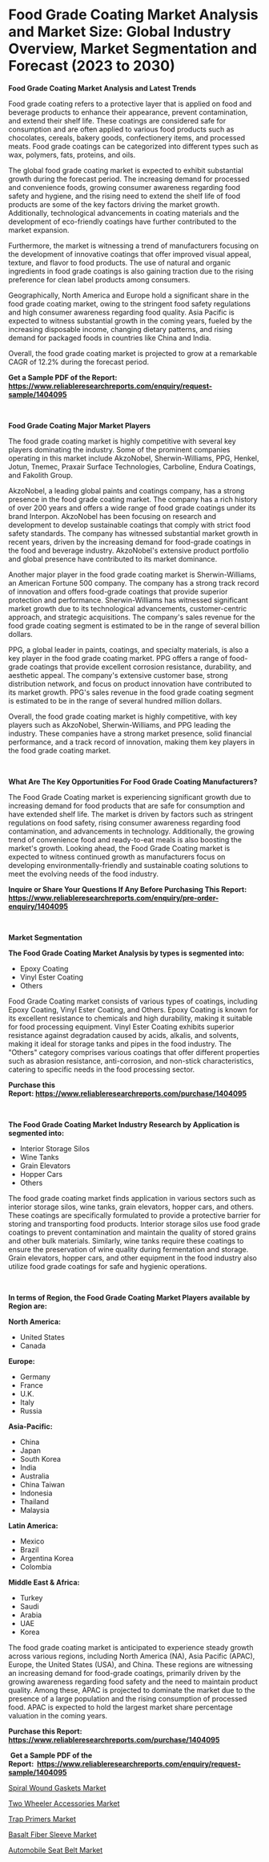 <p><h1>Food Grade Coating Market Analysis and Market Size: Global Industry Overview, Market Segmentation and Forecast (2023 to 2030)</h1></p><p><strong>Food Grade Coating Market Analysis and Latest Trends</strong></p>
<p><p>Food grade coating refers to a protective layer that is applied on food and beverage products to enhance their appearance, prevent contamination, and extend their shelf life. These coatings are considered safe for consumption and are often applied to various food products such as chocolates, cereals, bakery goods, confectionery items, and processed meats. Food grade coatings can be categorized into different types such as wax, polymers, fats, proteins, and oils.</p><p>The global food grade coating market is expected to exhibit substantial growth during the forecast period. The increasing demand for processed and convenience foods, growing consumer awareness regarding food safety and hygiene, and the rising need to extend the shelf life of food products are some of the key factors driving the market growth. Additionally, technological advancements in coating materials and the development of eco-friendly coatings have further contributed to the market expansion.</p><p>Furthermore, the market is witnessing a trend of manufacturers focusing on the development of innovative coatings that offer improved visual appeal, texture, and flavor to food products. The use of natural and organic ingredients in food grade coatings is also gaining traction due to the rising preference for clean label products among consumers.</p><p>Geographically, North America and Europe hold a significant share in the food grade coating market, owing to the stringent food safety regulations and high consumer awareness regarding food quality. Asia Pacific is expected to witness substantial growth in the coming years, fueled by the increasing disposable income, changing dietary patterns, and rising demand for packaged foods in countries like China and India.</p><p>Overall, the food grade coating market is projected to grow at a remarkable CAGR of 12.2% during the forecast period.</p></p>
<p><strong>Get a Sample PDF of the Report:&nbsp; <a href="https://www.reliableresearchreports.com/enquiry/request-sample/1404095">https://www.reliableresearchreports.com/enquiry/request-sample/1404095</a></strong></p>
<p>&nbsp;</p>
<p><strong>Food Grade Coating Major Market Players</strong></p>
<p><p>The food grade coating market is highly competitive with several key players dominating the industry. Some of the prominent companies operating in this market include AkzoNobel, Sherwin-Williams, PPG, Henkel, Jotun, Tnemec, Praxair Surface Technologies, Carboline, Endura Coatings, and Fakolith Group.</p><p>AkzoNobel, a leading global paints and coatings company, has a strong presence in the food grade coating market. The company has a rich history of over 200 years and offers a wide range of food grade coatings under its brand Interpon. AkzoNobel has been focusing on research and development to develop sustainable coatings that comply with strict food safety standards. The company has witnessed substantial market growth in recent years, driven by the increasing demand for food-grade coatings in the food and beverage industry. AkzoNobel's extensive product portfolio and global presence have contributed to its market dominance.</p><p>Another major player in the food grade coating market is Sherwin-Williams, an American Fortune 500 company. The company has a strong track record of innovation and offers food-grade coatings that provide superior protection and performance. Sherwin-Williams has witnessed significant market growth due to its technological advancements, customer-centric approach, and strategic acquisitions. The company's sales revenue for the food grade coating segment is estimated to be in the range of several billion dollars.</p><p>PPG, a global leader in paints, coatings, and specialty materials, is also a key player in the food grade coating market. PPG offers a range of food-grade coatings that provide excellent corrosion resistance, durability, and aesthetic appeal. The company's extensive customer base, strong distribution network, and focus on product innovation have contributed to its market growth. PPG's sales revenue in the food grade coating segment is estimated to be in the range of several hundred million dollars.</p><p>Overall, the food grade coating market is highly competitive, with key players such as AkzoNobel, Sherwin-Williams, and PPG leading the industry. These companies have a strong market presence, solid financial performance, and a track record of innovation, making them key players in the food grade coating market.</p></p>
<p>&nbsp;</p>
<p><strong>What Are The Key Opportunities For Food Grade Coating Manufacturers?</strong></p>
<p><p>The Food Grade Coating market is experiencing significant growth due to increasing demand for food products that are safe for consumption and have extended shelf life. The market is driven by factors such as stringent regulations on food safety, rising consumer awareness regarding food contamination, and advancements in technology. Additionally, the growing trend of convenience food and ready-to-eat meals is also boosting the market's growth. Looking ahead, the Food Grade Coating market is expected to witness continued growth as manufacturers focus on developing environmentally-friendly and sustainable coating solutions to meet the evolving needs of the food industry.</p></p>
<p><strong>Inquire or Share Your Questions If Any Before Purchasing This Report: <a href="https://www.reliableresearchreports.com/enquiry/pre-order-enquiry/1404095">https://www.reliableresearchreports.com/enquiry/pre-order-enquiry/1404095</a></strong></p>
<p>&nbsp;</p>
<p><strong>Market Segmentation</strong></p>
<p><strong>The Food Grade Coating Market Analysis by types is segmented into:</strong></p>
<p><ul><li>Epoxy Coating</li><li>Vinyl Ester Coating</li><li>Others</li></ul></p>
<p><p>Food Grade Coating market consists of various types of coatings, including Epoxy Coating, Vinyl Ester Coating, and Others. Epoxy Coating is known for its excellent resistance to chemicals and high durability, making it suitable for food processing equipment. Vinyl Ester Coating exhibits superior resistance against degradation caused by acids, alkalis, and solvents, making it ideal for storage tanks and pipes in the food industry. The "Others" category comprises various coatings that offer different properties such as abrasion resistance, anti-corrosion, and non-stick characteristics, catering to specific needs in the food processing sector.</p></p>
<p><strong>Purchase this Report:&nbsp;<a href="https://www.reliableresearchreports.com/purchase/1404095">https://www.reliableresearchreports.com/purchase/1404095</a></strong></p>
<p>&nbsp;</p>
<p><strong>The Food Grade Coating Market Industry Research by Application is segmented into:</strong></p>
<p><ul><li>Interior Storage Silos</li><li>Wine Tanks</li><li>Grain Elevators</li><li>Hopper Cars</li><li>Others</li></ul></p>
<p><p>The food grade coating market finds application in various sectors such as interior storage silos, wine tanks, grain elevators, hopper cars, and others. These coatings are specifically formulated to provide a protective barrier for storing and transporting food products. Interior storage silos use food grade coatings to prevent contamination and maintain the quality of stored grains and other bulk materials. Similarly, wine tanks require these coatings to ensure the preservation of wine quality during fermentation and storage. Grain elevators, hopper cars, and other equipment in the food industry also utilize food grade coatings for safe and hygienic operations.</p></p>
<p>&nbsp;</p>
<p><strong>In terms of Region, the Food Grade Coating Market Players available by Region are:</strong></p>
<p>
    <p> <strong> North America: </strong>
        <ul>
            <li>United States</li>
            <li>Canada</li>
        </ul>
        </p> 
    <p> <strong> Europe: </strong>
        <ul>
            <li>Germany</li>
            <li>France</li>
            <li>U.K.</li>
            <li>Italy</li>
            <li>Russia</li>
        </ul>
        </p> 
    <p> <strong> Asia-Pacific: </strong>
        <ul>
            <li>China</li>
            <li>Japan</li>
            <li>South Korea</li>
            <li>India</li>
            <li>Australia</li>
            <li>China Taiwan</li>
            <li>Indonesia</li>
            <li>Thailand</li>
            <li>Malaysia</li>
        </ul>
        </p> 
    <p> <strong> Latin America: </strong>
        <ul>
            <li>Mexico</li>
            <li>Brazil</li>
            <li>Argentina Korea</li>
            <li>Colombia</li>
        </ul>
        </p> 
    <p> <strong> Middle East & Africa: </strong>
        <ul>
            <li>Turkey</li>
            <li>Saudi</li>
            <li>Arabia</li>
            <li>UAE</li>
            <li>Korea</li>
        </ul>
    </p>
    </p>
<p><p>The food grade coating market is anticipated to experience steady growth across various regions, including North America (NA), Asia Pacific (APAC), Europe, the United States (USA), and China. These regions are witnessing an increasing demand for food-grade coatings, primarily driven by the growing awareness regarding food safety and the need to maintain product quality. Among these, APAC is projected to dominate the market due to the presence of a large population and the rising consumption of processed food. APAC is expected to hold the largest market share percentage valuation in the coming years.</p></p>
<p><strong>Purchase this Report: <a href="https://www.reliableresearchreports.com/purchase/1404095">https://www.reliableresearchreports.com/purchase/1404095</a></strong></p>
<p>&nbsp;<strong>Get a Sample PDF of the Report:&nbsp;&nbsp;<a href="https://www.reliableresearchreports.com/enquiry/request-sample/1404095">https://www.reliableresearchreports.com/enquiry/request-sample/1404095</a></strong></p>
<p><strong></strong></p>
<p><p><a href="https://www.linkedin.com/pulse/spiral-wound-gaskets-market-size-2023-2030-global-industrial-l4mje/">Spiral Wound Gaskets Market</a></p><p><a href="https://medium.com/@amyjacobi1918/two-wheeler-accessories-market-size-cagr-trends-2024-2030-ca2591d13e47">Two Wheeler Accessories Market</a></p><p><a href="https://www.linkedin.com/pulse/trap-primers-market-size-share-amp-trends-analysis-report-application-wcpqe/">Trap Primers Market</a></p><p><a href="https://www.linkedin.com/pulse/basalt-fiber-sleeve-market-research-report-provides-thorough-8evhe/">Basalt Fiber Sleeve Market</a></p><p><a href="https://medium.com/@thadnader/automobile-seat-belt-market-analysis-and-sze-forecasted-for-period-from-2023-to-2030-13f0e8b836d4">Automobile Seat Belt Market</a></p></p>
